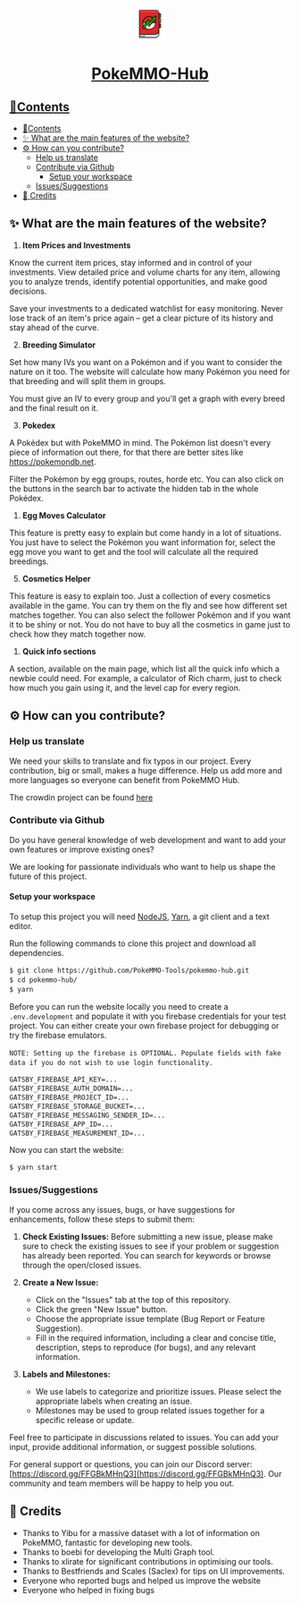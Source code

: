 <p align="center">
  <a href="https://pokemmohub.com">
    <img alt="PokeMMO Website" src="readme/logo.svg" width="60" />
  </a>
</p>
<h1 align="center">
  <a href="https://pokemmohub.com">
  PokeMMO-Hub
</h1>

## 📃Contents

- [📃Contents](#contents)
- [✨ What are the main features of the website? ](#-what-are-the-main-features-of-the-website-)
- [⚙️ How can you contribute? ](#️-how-can-you-contribute-)
  - [Help us translate ](#help-us-translate-)
  - [Contribute via Github ](#contribute-via-github-)
    - [Setup your workspace ](#setup-your-workspace-)
  - [Issues/Suggestions ](#issuessuggestions-)
- [💙 Credits ](#-credits-)

## ✨ What are the main features of the website? <a id="tools"></a>

1. **Item Prices and Investments** <a id="tools-0"></a>

Know the current item prices, stay informed and in control of your investments. View detailed price and volume charts for any item, allowing you to analyze trends, identify potential opportunities, and make good decisions.

Save your investments to a dedicated watchlist for easy monitoring. Never lose track of an item's price again – get a clear picture of its history and stay ahead of the curve.

2. **Breeding Simulator** <a id="tools-1"></a>

Set how many IVs you want on a Pokémon and if you want to consider the nature on it too. The website will calculate how many Pokémon you need for that breeding and will split them in groups. 

You must give an IV to every group and you'll get a graph with every breed and the final result on it. 

3. **Pokedex** <a id="tools-2"></a>

A Pokédex but with PokeMMO in mind. The Pokémon list doesn't every piece of information out there, for that there are better sites like https://pokemondb.net. 

Filter the Pokémon by egg groups, routes, horde etc. You can also click on the buttons in the search bar to activate the hidden tab in the whole Pokédex.

1. **Egg Moves Calculator** <a id="tools-3"></a>

This feature is pretty easy to explain but come handy in a lot of situations. You just have to select the Pokémon you want information for, select the egg move you want to get and the tool will calculate all the required breedings. 

5. **Cosmetics Helper** <a id="tools-4"></a>

This feature is easy to explain too. Just a collection of every cosmetics available in the game. You can try them on the fly and see how different set matches together. You can also select the follower Pokémon and if you want it to be shiny or not. 
You do not have to buy all the cosmetics in game just to check how they match together now. 

1. **Quick info sections** <a id="tools-5"></a>

A section, available on the main page, which list all the quick info which a newbie could need. For example, a calculator of Rich charm, just to check how much you gain using it, and the level cap for every region.

## ⚙️ How can you contribute? <a id="contribute"></a>

### Help us translate <a id="contribute-0"></a>

We need your skills to translate and fix typos in our project. Every contribution, big or small, makes a huge difference. Help us add more and more languages so everyone can benefit from PokeMMO Hub.

The crowdin project can be found [here](https://crowdin.com/project/pokemmohub)

### Contribute via Github <a id="contribute-1"></a>

Do you have general knowledge of web development and want to add your own features or improve existing ones?

We are looking for passionate individuals who want to help us shape the future of this project.

#### Setup your workspace <a id="setup-your-workspace"></a>

To setup this project you will need [NodeJS](https://nodejs.org/en), [Yarn](https://yarnpkg.com/), a git client and a text editor.

Run the following commands to clone this project and download all dependencies.
```sh
$ git clone https://github.com/PokeMMO-Tools/pokemmo-hub.git
$ cd pokemmo-hub/
$ yarn
```

Before you can run the website locally you need to create a `.env.development` and populate it with you firebase credentials for your test project. You can either create your own firebase project for debugging or try the firebase emulators.

`NOTE: Setting up the firebase is OPTIONAL. Populate fields with fake data if you do not wish to use login functionality.`
```
GATSBY_FIREBASE_API_KEY=...
GATSBY_FIREBASE_AUTH_DOMAIN=...
GATSBY_FIREBASE_PROJECT_ID=...
GATSBY_FIREBASE_STORAGE_BUCKET=...
GATSBY_FIREBASE_MESSAGING_SENDER_ID=...
GATSBY_FIREBASE_APP_ID=...
GATSBY_FIREBASE_MEASUREMENT_ID=...
```

Now you can start the website:
```sh
$ yarn start
```

### Issues/Suggestions <a id="issues-suggestions"></a>


If you come across any issues, bugs, or have suggestions for enhancements, follow these steps to submit them:

1. **Check Existing Issues:** Before submitting a new issue, please make sure to check the existing issues to see if your problem or suggestion has already been reported. You can search for keywords or browse through the open/closed issues.

2. **Create a New Issue:**
   - Click on the "Issues" tab at the top of this repository.
   - Click the green "New Issue" button.
   - Choose the appropriate issue template (Bug Report or Feature Suggestion).
   - Fill in the required information, including a clear and concise title, description, steps to reproduce (for bugs), and any relevant information.

3. **Labels and Milestones:**
   - We use labels to categorize and prioritize issues. Please select the appropriate labels when creating an issue.
   - Milestones may be used to group related issues together for a specific release or update.

Feel free to participate in discussions related to issues. You can add your input, provide additional information, or suggest possible solutions.

For general support or questions, you can join our Discord server: [https://discord.gg/FFGBkMHnQ3](https://discord.gg/FFGBkMHnQ3). 
Our community and team members will be happy to help you out.


## 💙 Credits <a id="credits"></a>
- Thanks to Yibu for a massive dataset with a lot of information on PokeMMO, fantastic for developing new tools.
- Thanks to boebi for developing the Multi Graph tool.
- Thanks to xlirate for significant contributions in optimising our tools.
- Thanks to Bestfriends and Scales (Saclex) for tips on UI improvements.
- Everyone who reported bugs and helped us improve the website
- Everyone who helped in fixing bugs
